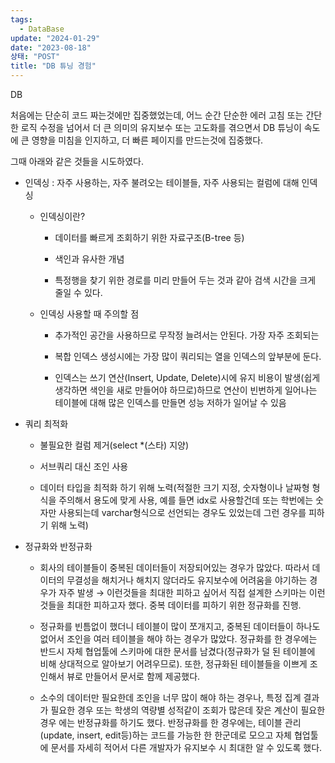 ```yaml
---
tags:
  - DataBase
update: "2024-01-29"
date: "2023-08-18"
상태: "POST"
title: "DB 튜닝 경험"
---
```

DB 

처음에는 단순히 코드 짜는것에만 집중했었는데, 어느 순간 단순한 에러 고침 또는 간단한 로직 수정을 넘어서 더 큰 의미의 유지보수 또는 고도화를 겪으면서 DB 튜닝이 속도에 큰 영향을 미침을 인지하고, 더 빠른 페이지를 만드는것에 집중했다.



그때 아래와 같은 것들을 시도하였다.



- 인덱싱 : 자주 사용하는, 자주 불려오는 테이블들, 자주 사용되는 컬럼에 대해 인덱싱

  - 인덱싱이란?

    - 데이터를 빠르게 조회하기 위한 자료구조(B-tree 등)

    - 색인과 유사한 개념

    - 특정행을 찾기 위한 경로를 미리 만들어 두는 것과 같아 검색 시간을 크게 줄일 수 있다. 

  - 인덱싱 사용할 때 주의할 점

    - 추가적인 공간을 사용하므로 무작정 늘려서는 안된다. 가장 자주 조회되는 

    - 복합 인덱스 생성시에는 가장 많이 쿼리되는 열을 인덱스의 앞부분에 둔다. 

    - 인덱스는 쓰기 연산(Insert, Update, Delete)시에 유지 비용이 발생(쉽게 생각하면 색인을 새로 만들어야 하므로)하므로 연산이 빈번하게 일어나는 테이블에 대해 많은 인덱스를 만들면 성능 저하가 일어날 수 있음 

- 쿼리 최적화 

  - 불필요한 컬럼 제거(select *(스타) 지양)

  - 서브쿼리 대신 조인 사용

  - 데이터 타입을 최적화 하기 위해 노력(적절한 크기 지정, 숫자형이나 날짜형 형식을 주의해서 용도에 맞게 사용, 예를 들면 idx로 사용할건데 또는 학번에는 숫자만 사용되는데 varchar형식으로 선언되는 경우도 있었는데 그런 경우를 피하기 위해 노력)

- 정규화와 반정규화

  - 회사의 테이블들이 중복된 데이터들이 저장되어있는 경우가 많았다. 따라서 데이터의 무결성을 해치거나 해치지 않더라도 유지보수에 어려움을 야기하는 경우가 자주 발생 → 이런것들을 최대한 피하고 싶어서 직접 설계한 스키마는 이런것들을 최대한 피하고자 했다. 중복 데이터를 피하기 위한 정규화를 진행.

  - 정규화를 빈틈없이 했더니 테이블이 많이 쪼개지고, 중복된 데이터들이 하나도 없어서 조인을 여러 테이블을 해야 하는 경우가 많았다. 정규화를 한 경우에는 반드시 자체 협업툴에 스키마에 대한 문서를 남겼다(정규화가 덜 된 테이블에 비해 상대적으로 알아보기 어려우므로).  또한, 정규화된 테이블들을 이쁘게 조인해서 뷰로 만들어서 문서로 함께 제공했다. 

  - 소수의 데이터만 필요한데 조인을 너무 많이 해야 하는 경우나, 특정 집계 결과가 필요한 경우 또는 학생의 역량별 성적같이 조회가 많은데 잦은 계산이 필요한 경우 에는 반정규화를 하기도 했다. 반정규화를 한 경우에는, 테이블 관리(update, insert, edit등)하는 코드를 가능한 한 한군데로 모으고 자체 협업툴에 문서를 자세히 적어서 다른 개발자가 유지보수 시 최대한 알 수 있도록 했다. 





